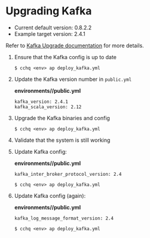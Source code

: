 # Upgrading Kafka

* Current default version: 0.8.2.2
* Example target version: 2.4.1

Refer to [Kafka Upgrade documentation](https://kafka.apache.org/documentation/#upgrade) for more details.

1. Ensure that the Kafka config is up to date

    ```
    $ cchq <env> ap deploy_kafka.yml
    ```

2. Update the Kafka version number in `public.yml`

    **environments/<env>/public.yml**
    ```
    kafka_version: 2.4.1
    kafka_scala_version: 2.12
    ```

3. Upgrade the Kafka binaries and config

    ```
    $ cchq <env> ap deploy_kafka.yml
    ```

4. Validate that the system is still working

5. Update Kafka config:

    **environments/<env>/public.yml**
    ```
    kafka_inter_broker_protocol_version: 2.4
    ```

    ```
    $ cchq <env> ap deploy_kafka.yml
    ```

6. Update Kafka config (again):

    **environments/<env>/public.yml**
    ```
    kafka_log_message_format_version: 2.4
    ```

    ```
    $ cchq <env> ap deploy_kafka.yml
    ```
